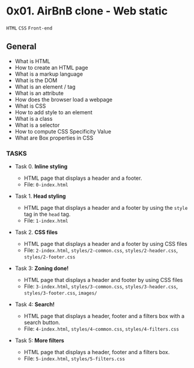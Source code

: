 # 0x01. AirBnB clone - Web static
`HTML` `CSS` `Front-end`

## General
* What is HTML
* How to create an HTML page
* What is a markup language
* What is the DOM
* What is an element / tag
* What is an attribute
* How does the browser load a webpage
* What is CSS
* How to add style to an element
* What is a class
* What is a selector
* How to compute CSS Specificity Value
* What are Box properties in CSS

### TASKS
+ Task 0. **Inline styling**
  * HTML page that displays a header and a footer.
  * File: `0-index.html`

+ Task 1. **Head styling**
  * HTML page that displays a header and a footer by using the `style` tag in the `head` tag.
  * File: `1-index.html`

+ Task 2. **CSS files**
  * HTML page that displays a header and a footer by using CSS files
  * File: `2-index.html`, `styles/2-common.css`, `styles/2-header.css`, `styles/2-footer.css`

+ Task 3: **Zoning done!**
  * HTML page that displays a header and footer by using CSS files
  * File: `3-index.html`, `styles/3-common.css`, `styles/3-header.css`, `styles/3-footer.css`, `images/`

+ Task 4: **Search!**
  * HTML page that displays a header, footer and a filters box with a search button.
  * File: `4-index.html`, `styles/4-common.css`, `styles/4-filters.css`

+ Task 5: **More filters**
  * HTML page that displays a header, footer and a filters box.
  * File: `5-index.html`, `styles/5-filters.css`

